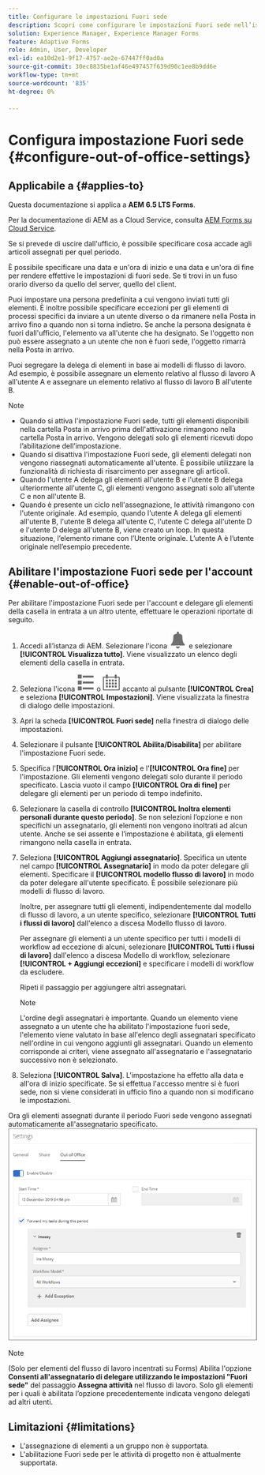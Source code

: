 ```yaml
---
title: Configurare le impostazioni Fuori sede
description: Scopri come configurare le impostazioni Fuori sede nell’istanza Adobe Experience Manager Forms.
solution: Experience Manager, Experience Manager Forms
feature: Adaptive Forms
role: Admin, User, Developer
exl-id: ea10d2e1-9f17-4757-ae2e-67447ff0ad0a
source-git-commit: 30ec8835be1af46e497457f639d90c1ee8b9dd6e
workflow-type: tm+mt
source-wordcount: '835'
ht-degree: 0%

---
```


# Configura impostazione Fuori sede {#configure-out-of-office-settings}

## Applicabile a {#applies-to}

Questa documentazione si applica a **AEM 6.5 LTS Forms**.

Per la documentazione di AEM as a Cloud Service, consulta [AEM Forms su Cloud Service](https://experienceleague.adobe.com/docs/experience-manager-cloud-service/content/forms/create-form-centric-workflows/configure-out-of-office-settings.html).

Se si prevede di uscire dall&#39;ufficio, è possibile specificare cosa accade agli articoli assegnati per quel periodo.

È possibile specificare una data e un&#39;ora di inizio e una data e un&#39;ora di fine per rendere effettive le impostazioni di fuori sede. Se ti trovi in un fuso orario diverso da quello del server, quello del client.

Puoi impostare una persona predefinita a cui vengono inviati tutti gli elementi. È inoltre possibile specificare eccezioni per gli elementi di processi specifici da inviare a un utente diverso o da rimanere nella Posta in arrivo fino a quando non si torna indietro. Se anche la persona designata è fuori dall&#39;ufficio, l&#39;elemento va all&#39;utente che ha designato. Se l&#39;oggetto non può essere assegnato a un utente che non è fuori sede, l&#39;oggetto rimarrà nella Posta in arrivo.

Puoi segregare la delega di elementi in base ai modelli di flusso di lavoro. Ad esempio, è possibile assegnare un elemento relativo al flusso di lavoro A all&#39;utente A e assegnare un elemento relativo al flusso di lavoro B all&#39;utente B.


>[!NOTE]
>
>* Quando si attiva l&#39;impostazione Fuori sede, tutti gli elementi disponibili nella cartella Posta in arrivo prima dell&#39;attivazione rimangono nella cartella Posta in arrivo. Vengono delegati solo gli elementi ricevuti dopo l’abilitazione dell’impostazione.
>* Quando si disattiva l&#39;impostazione Fuori sede, gli elementi delegati non vengono riassegnati automaticamente all&#39;utente. È possibile utilizzare la funzionalità di richiesta di risarcimento per assegnare gli articoli.
>* Quando l&#39;utente A delega gli elementi all&#39;utente B e l&#39;utente B delega ulteriormente all&#39;utente C, gli elementi vengono assegnati solo all&#39;utente C e non all&#39;utente B.
>* Quando è presente un ciclo nell&#39;assegnazione, le attività rimangono con l&#39;utente originale. Ad esempio, quando l&#39;utente A delega gli elementi all&#39;utente B, l&#39;utente B delega all&#39;utente C, l&#39;utente C delega all&#39;utente D e l&#39;utente D delega all&#39;utente B, viene creato un loop. In questa situazione, l’elemento rimane con l’Utente originale. L’utente A è l’utente originale nell’esempio precedente.

## Abilitare l&#39;impostazione Fuori sede per l&#39;account {#enable-out-of-office}

Per abilitare l&#39;impostazione Fuori sede per l&#39;account e delegare gli elementi della casella in entrata a un altro utente, effettuare le operazioni riportate di seguito.

1. Accedi all’istanza di AEM. Selezionare l&#39;icona ![Posta in arrivo](assets/bell.svg) e selezionare **[!UICONTROL Visualizza tutto]**. Viene visualizzato un elenco degli elementi della casella in entrata.
1. Seleziona l&#39;icona ![Visualizza selettore](assets/viewlist.svg) o ![Visualizza selettore](assets/calendar.svg) accanto al pulsante **[!UICONTROL Crea]** e seleziona **[!UICONTROL Impostazioni]**. Viene visualizzata la finestra di dialogo delle impostazioni.
1. Apri la scheda **[!UICONTROL Fuori sede]** nella finestra di dialogo delle impostazioni.
1. Selezionare il pulsante **[!UICONTROL Abilita/Disabilita]** per abilitare l&#39;impostazione Fuori sede.
1. Specifica l&#39;**[!UICONTROL Ora inizio]** e l&#39;**[!UICONTROL Ora fine]** per l&#39;impostazione. Gli elementi vengono delegati solo durante il periodo specificato. Lascia vuoto il campo **[!UICONTROL Ora di fine]** per delegare gli elementi per un periodo di tempo indefinito.
1. Selezionare la casella di controllo **[!UICONTROL Inoltra elementi personali durante questo periodo]**. Se non selezioni l’opzione e non specifichi un assegnatario, gli elementi non vengono inoltrati ad alcun utente. Anche se sei assente e l’impostazione è abilitata, gli elementi rimangono nella casella in entrata.
1. Seleziona **[!UICONTROL Aggiungi assegnatario]**. Specifica un utente nel campo **[!UICONTROL Assegnatario]** in modo da poter delegare gli elementi. Specificare il **[!UICONTROL modello flusso di lavoro]** in modo da poter delegare all&#39;utente specificato. È possibile selezionare più modelli di flusso di lavoro.

   Inoltre, per assegnare tutti gli elementi, indipendentemente dal modello di flusso di lavoro, a un utente specifico, selezionare **[!UICONTROL Tutti i flussi di lavoro]** dall&#39;elenco a discesa Modello flusso di lavoro. <br>

   Per assegnare gli elementi a un utente specifico per tutti i modelli di workflow ad eccezione di alcuni, selezionare **[!UICONTROL Tutti i flussi di lavoro]** dall&#39;elenco a discesa Modello di workflow, selezionare **[!UICONTROL + Aggiungi eccezioni]** e specificare i modelli di workflow da escludere.
   <br>

   Ripeti il passaggio per aggiungere altri assegnatari. <br>

   >[!NOTE]
   >
   >L&#39;ordine degli assegnatari è importante. Quando un elemento viene assegnato a un utente che ha abilitato l&#39;impostazione fuori sede, l&#39;elemento viene valutato in base all&#39;elenco degli assegnatari specificato nell&#39;ordine in cui vengono aggiunti gli assegnatari. Quando un elemento corrisponde ai criteri, viene assegnato all&#39;assegnatario e l&#39;assegnatario successivo non è selezionato.

1. Seleziona **[!UICONTROL Salva]**. L&#39;impostazione ha effetto alla data e all&#39;ora di inizio specificate. Se si effettua l&#39;accesso mentre si è fuori sede, non si viene considerati in ufficio fino a quando non si modificano le impostazioni.

Ora gli elementi assegnati durante il periodo Fuori sede vengono assegnati automaticamente all&#39;assegnatario specificato.
![Fuori sede](assets/out-of-office.png)

>[!NOTE]
>
>(Solo per elementi del flusso di lavoro incentrati su Forms) Abilita l&#39;opzione **Consenti all&#39;assegnatario di delegare utilizzando le impostazioni &quot;Fuori sede&quot;** del passaggio **Assegna attività** nel flusso di lavoro. Solo gli elementi per i quali è abilitata l’opzione precedentemente indicata vengono delegati ad altri utenti.

## Limitazioni {#limitations}

* L&#39;assegnazione di elementi a un gruppo non è supportata.
* L&#39;abilitazione Fuori sede per le attività di progetto non è attualmente supportata.

